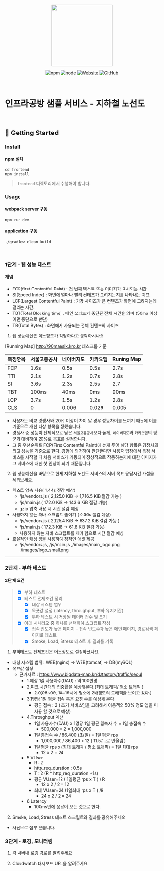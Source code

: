 <p align="center">
    <img width="200px;" src="https://raw.githubusercontent.com/woowacourse/atdd-subway-admin-frontend/master/images/main_logo.png"/>
</p>
<p align="center">
  <img alt="npm" src="https://img.shields.io/badge/npm-%3E%3D%205.5.0-blue">
  <img alt="node" src="https://img.shields.io/badge/node-%3E%3D%209.3.0-blue">
  <a href="https://edu.nextstep.camp/c/R89PYi5H" alt="nextstep atdd">
    <img alt="Website" src="https://img.shields.io/website?url=https%3A%2F%2Fedu.nextstep.camp%2Fc%2FR89PYi5H">
  </a>
  <img alt="GitHub" src="https://img.shields.io/github/license/next-step/atdd-subway-service">
</p>

<br>

# 인프라공방 샘플 서비스 - 지하철 노선도

<br>

## 🚀 Getting Started

### Install
#### npm 설치
```
cd frontend
npm install
```
> `frontend` 디렉토리에서 수행해야 합니다.

### Usage
#### webpack server 구동
```
npm run dev
```
#### application 구동
```
./gradlew clean build
```
<br>


### 1단계 - 웹 성능 테스트

#### 개념
- FCP(first Contentful Paint) : 첫 번째 텍스트 또는 이미지가 표시되는 시간
- SI(Speed Index) : 화면에 얼마나 빨리 컨테츠가 그려지는지를 나타내는 지표
- LCP(Largest Contentful Paint) : 가장 사이즈가 큰 컨텐츠가 화면에 그려지는데 걸리는 시간.
- TBT(Total Blocking time) : 메인  쓰레드가 중단된 전체 시간을 의미 (50ms 이상이면 중단으로 판단)
- TB(Total Bytes) : 화면에서 사용되는 전체 컨텐츠의 사이즈


1. 웹 성능예산은 어느정도가 적당하다고 생각하시나요

[Running Map] http://90mansik.kro.kr
데스크톱 기준

| 측정항목 | 서울교통공사 | 네이버지도 | 카카오맵  | Runing Map |
|------|--------|-------|-------|------------|
| FCP  | 1.6s   | 0.5s  | 0.5s  | 2.7s       |
| TTI  | 2.1s   | 1.2s  | 0.7s  | 2.8s       |
| SI   | 3.6s   | 2.3s  | 2.5s  | 2.7        |
| TBT  | 100ms  | 40ms  | 0ms   | 90ms       |
| LCP  | 3.7s   | 1.5s  | 1.2s  | 2.8s       |
| CLS  | 0      | 0.006 | 0.029 | 0.005      |

- 사용자는 비교 경쟁사와 20% 이상이 차이 날 경우 성능차이를 느끼기 때문에 이를 기준으로 개선 대상 항목을 정했습니다.
- 경쟁사 중 성능이 전체적으로 낮은 `서울교통공사`보다 높게, `네이버지도`와 `카카오맵`의 평군과 대비하여 20%로 목표를 설정합니다.
- 그 중 우선순위를 FCP(First Contentful Paint)에 높게 두어 해당 항목은 경쟁사의 최고 성능을 기준으로 한다.
  경험에 의거하여 판단한다면 사용자 입장에서 특정 서비스를 시작할 때 처음 서비스가 기동되며 정상적으로 작동하는지에 대한 이미지가 그 서비스에 대한 첫 인상이 되기 때문입니다.


2. 웹 성능예산을 바탕으로 현재 지하철 노선도 서비스의 서버 목표 응답시간 가설을 세워보세요.

- 텍스트 압축 사용( 1.44s 절감 예상)
    - /js/vendors.js ( 2,125.0 KiB -> 1,716.5 KiB 절감 가능 )
    - /js/main.js ( 172.0 KiB -> 143.6 KiB 절감 가능)
    - gzip 압축 사용 시 시간 절감 예상
- 사용하지 않는 자바 스크립트 줄이기 ( 0.56s 절감 예상)
    - /js/vendors.js ( 2,125.4 KiB -> 637.2 KiB 절감 가능 )
    - /js/main.js ( 172.3 KiB  -> 61.8 KiB 절감 가능)
    - 사용하지 않는 자바 스크립트를 제거 함으로 시간 절감 예상
- 효율적인 캐싱 정을 사용하여 정적인 애셋 제공
    - /js/vendors.js, /js/main.js ,/images/main_logo.png ,/images/logo_small.png



---

### 2단계 - 부하 테스트 

#### 2단계 요건
> -[x] 부하 테스트
>  - [x] 테스트 전제조건 정리 
>    - [x] 대상 시스템 범위
>    - [x] 목푯값 설정 (latency, throughput, 부하 유지기간)
>    - [x] 부하 테스트 시 저장될 데이터 건수 및 크기
> - [x] 아래 시나리오 중 하나를 선택하여 스크립트 작성
>   -[x] 접속 빈도가 높은 페이지 - 접속 빈도수가 높은 메인 페이지, 경로검색 페이지로 테스트
>   -[x] Smoke, Load, Stress 테스트 후 결과를 기록 

1. 부하테스트 전제조건은 어느정도로 설정하셨나요
- 대상 시스템 범위 : WEB(nginx) -> WEB(tomcat) -> DB(mySQL)
- 목표값 설정
  - 근거자료 : https://www.bigdata-map.kr/datastory/traffic/seoul
    - 1.예상 1일 사용자수(DAU) : 약 100만명
    - 2.피크 시간대의 집중률을 예상해본다.(최대 트래픽/ 평소 트래픽 ) 
      - 2.0(08~09, 18~19시에 평소에 2배정도의 트래픽을 보이고 있다.)
    - 3.1명당 1일 평균 접속 혹은 요청 수를 예상해 본다 
      - 평균 접속 : 2 ( 초기 서비스임을 고려해서 이용객의 50% 정도 앱을 미사용 할 것으로 예상)
    - 4.Throughput 계산
      - 1일 사용자수(DAU) x 1명당 1일 평균 접속자 수 = 1일 총접속 수
        - 500,000 * 2 = 1,000,000
      - 1일 총접속 수 / 86,400 (초/일) = 1일 평균 rps
        - 1,000,000 / 86,400 = 12 ( 11.57...로 반올림 )
      - 1일 평균 rps x (최대 트래픽 / 평소 트래픽) = 1일 최대 rps
        - 12 x 2 = 24
    - 5.VUser
      - R : 2
      - http_req_duration : 0.5s
      - T : 2 (R * http_req_duration +1s)
      - 평균 VUser=12 ( 1일평균 rps x T ) / R
        - 12 x 2 / 2 = 12
      - 최대 VUser=24 (1일최대 rps x T ) /R
        - 24 x 2 / 2 = 24
    - 6.Latency
      - 100ms안에 응답이 오는 것으로 한다.
        
  
2. Smoke, Load, Stress 테스트 스크립트와 결과를 공유해주세요
 - 사진으로 첨부 했습니다.


### 3단계 - 로깅, 모니터링
1. 각 서버내 로깅 경로를 알려주세요

2. Cloudwatch 대시보드 URL을 알려주세요
